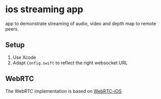 #  ios streaming app

app to demonstrate streaming of audio, video and depth map to remote peers.

## Setup

1. Use Xcode
2. Adapt `Config.swift` to reflect the right websocket URL

## WebRTC

The WebRTC implementation is based on [WebRTC-iOS](https://github.com/stasel/WebRTC-iOS) 
